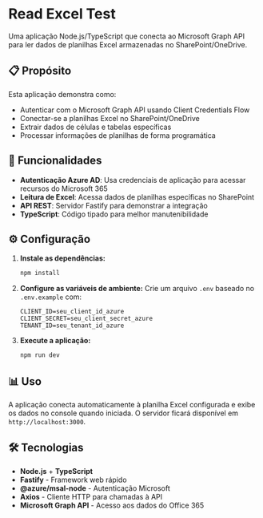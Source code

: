 # Read Excel Test

Uma aplicação Node.js/TypeScript que conecta ao Microsoft Graph API para ler dados de planilhas Excel armazenadas no SharePoint/OneDrive.

## 📋 Propósito

Esta aplicação demonstra como:

- Autenticar com o Microsoft Graph API usando Client Credentials Flow
- Conectar-se a planilhas Excel no SharePoint/OneDrive
- Extrair dados de células e tabelas específicas
- Processar informações de planilhas de forma programática

## 🚀 Funcionalidades

- **Autenticação Azure AD**: Usa credenciais de aplicação para acessar recursos do Microsoft 365
- **Leitura de Excel**: Acessa dados de planilhas específicas no SharePoint
- **API REST**: Servidor Fastify para demonstrar a integração
- **TypeScript**: Código tipado para melhor manutenibilidade

## ⚙️ Configuração

1. **Instale as dependências:**

   ```bash
   npm install
   ```

2. **Configure as variáveis de ambiente:**
   Crie um arquivo `.env` baseado no `.env.example` com:

   ```
   CLIENT_ID=seu_client_id_azure
   CLIENT_SECRET=seu_client_secret_azure
   TENANT_ID=seu_tenant_id_azure
   ```

3. **Execute a aplicação:**
   ```bash
   npm run dev
   ```

## 📊 Uso

A aplicação conecta automaticamente à planilha Excel configurada e exibe os dados no console quando iniciada. O servidor ficará disponível em `http://localhost:3000`.

## 🛠️ Tecnologias

- **Node.js** + **TypeScript**
- **Fastify** - Framework web rápido
- **@azure/msal-node** - Autenticação Microsoft
- **Axios** - Cliente HTTP para chamadas à API
- **Microsoft Graph API** - Acesso aos dados do Office 365
